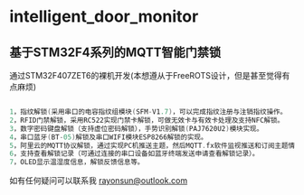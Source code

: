 # intelligent_door_monitor
## 基于STM32F4系列的MQTT智能门禁锁

通过STM32F407ZET6的裸机开发(本想遵从于FreeROTS设计，但是甚至觉得有点麻烦)

```C

1，指纹解锁(采用串口的电容指纹组模块(SFM-V1.7)，可以完成指纹注册与注销指纹操作。
2，RFID门禁解锁，采用RC522实现门禁卡解锁，可做无效卡与有效卡处理及支持NFC解锁。
3，数字密码键盘解锁（支持虚位密码解锁），手势识别解锁(PAJ7620U2)模块实现。
4，串口蓝牙(BT-05)解锁及串口WIFI模块ESP8266解锁的实现。
5，阿里云的MQTT协议解锁，通过实现PC机推送主题，然后MQTT.fx软件监视推送和订阅主题情况，单片机的ESP8266进行订阅主题读取报文信息进行解锁。
6，支持查看解锁记录（可通过连接的串口设备如蓝牙终端发送申请查看解锁记录）。
7，OLED显示温湿度信息，解锁反馈信息等。
```

如有任何疑问可以联系我
rayonsun@outlook.com
